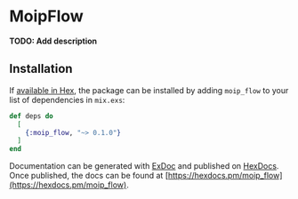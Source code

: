 # MoipFlow

**TODO: Add description**

## Installation

If [available in Hex](https://hex.pm/docs/publish), the package can be installed
by adding `moip_flow` to your list of dependencies in `mix.exs`:

```elixir
def deps do
  [
    {:moip_flow, "~> 0.1.0"}
  ]
end
```

Documentation can be generated with [ExDoc](https://github.com/elixir-lang/ex_doc)
and published on [HexDocs](https://hexdocs.pm). Once published, the docs can
be found at [https://hexdocs.pm/moip_flow](https://hexdocs.pm/moip_flow).

